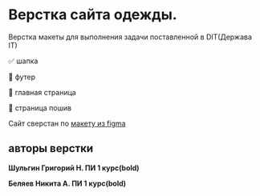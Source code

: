 # Верстка сайта одежды.

Верстка макеты для выполнения задачи поставленной в DIT(Держава IT)

:white_check_mark: шапка

:black_square_button: футер

:black_square_button: главная страница

:black_square_button: страница пошив

Сайт сверстан по [макету из figma](https://www.figma.com/file/TP61XQW1CzoNjWqrWsspkX/Untitled)
## авторы верстки
__Шульгин Григорий Н. ПИ 1 курс(bold)__

__Беляев Никита А. ПИ 1 курс(bold)__

